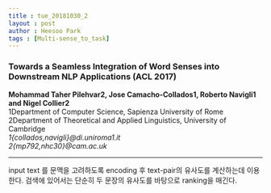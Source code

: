 ```yaml
---
title : tue_20181030_2
layout : post
author : Heesoo Park
tags : [Multi-sense_to_task]
---
```


<h3>Towards a Seamless Integration of Word Senses into Downstream NLP Applications (ACL 2017)</h3>


<p>

<b>Mohammad Taher Pilehvar2, Jose Camacho-Collados1, Roberto Navigli1 and Nigel Collier2</b><br/>
1Department of Computer Science, Sapienza University of Rome<br/>
2Department of Theoretical and Applied Linguistics, University of Cambridge<br/>
<em>1{collados,navigli}@di.uniroma1.it</em><br/>
<em>2{mp792,nhc30}@cam.ac.uk</em><br/>






</p>

<hr />
<p>
input text 를 문맥을 고려하도록 encoding 후 text-pair의 유사도를 계산하는데 이용한다. 검색에 있어서는 단순히 두 문장의 유사도를 바탕으로 ranking을 매긴다.
</p>
